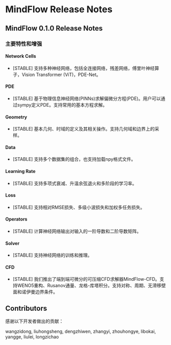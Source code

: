# MindFlow Release Notes

## MindFlow 0.1.0 Release Notes

### 主要特性和增强

#### Network Cells

- [STABLE] 支持多种神经网络，包括全连接网络，残差网络，傅里叶神经算子，Vision Transformer (ViT)，PDE-Net。

#### PDE

- [STABLE] 基于物理信息神经网络(PINNs)求解偏微分方程(PDE)。用户可以通过sympy定义PDE。支持常用的基本方程求解。

#### Geometry

- [STABLE] 基本几何、时域的定义及其相关操作。支持几何域和边界上的采样。

#### Data

- [STABLE] 支持多个数据集的组合，也支持加载npy格式文件。

#### Learning Rate

- [STABLE] 支持多项式衰减、升温余弦退火和多阶段的学习率。

#### Loss

- [STABLE] 支持相对RMSE损失、多级小波损失和加权多任务损失。

#### Operators

- [STABLE] 计算神经网络输出对输入的一阶导数和二阶导数矩阵。

#### Solver

- [STABLE] 支持神经网络的训练和推理。

#### CFD

- [STABLE] 我们推出了端到端可微分的可压缩CFD求解器MindFlow-CFD。支持WENO5重构、Rusanov通量、龙格-库塔积分。支持对称、周期、无滑移壁面和诺伊曼边界条件。

## Contributors

感谢以下开发者做出的贡献：

wangzidong, liuhongsheng, dengzhiwen, zhangyi, zhouhongye, libokai, yangge, liulei, longzichao

